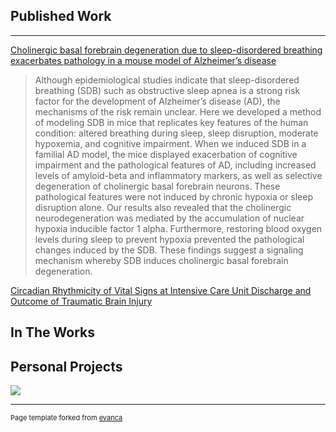 ## Published Work

---
[Cholinergic basal forebrain degeneration due to sleep-disordered breathing exacerbates pathology in a mouse model of Alzheimer’s disease](https://www.nature.com/articles/s41467-022-33624-y)
> Although epidemiological studies indicate that sleep-disordered breathing (SDB) such as obstructive sleep apnea is a strong risk factor for the development of Alzheimer’s disease (AD), the mechanisms of the risk remain unclear. Here we developed a method of modeling SDB in mice that replicates key features of the human condition: altered breathing during sleep, sleep disruption, moderate hypoxemia, and cognitive impairment. When we induced SDB in a familial AD model, the mice displayed exacerbation of cognitive impairment and the pathological features of AD, including increased levels of amyloid-beta and inflammatory markers, as well as selective degeneration of cholinergic basal forebrain neurons. These pathological features were not induced by chronic hypoxia or sleep disruption alone. Our results also revealed that the cholinergic neurodegeneration was mediated by the accumulation of nuclear hypoxia inducible factor 1 alpha. Furthermore, restoring blood oxygen levels during sleep to prevent hypoxia prevented the pathological changes induced by the SDB. These findings suggest a signaling mechanism whereby SDB induces cholinergic basal forebrain degeneration.

[Circadian Rhythmicity of Vital Signs at Intensive Care Unit Discharge and Outcome of Traumatic Brain Injury](https://doi.org/10.4037/ajcc2022821)

<!-- [Project 1 Title](/sample_page)
<img src="images/dummy_thumbnail.jpg?raw=true"/>

---
[Project 2 Title](/pdf/sample_presentation.pdf)
<img src="images/dummy_thumbnail.jpg?raw=true"/>

---
[Project 3 Title](http://example.com/)
<img src="images/dummy_thumbnail.jpg?raw=true"/>

---
-->
 
<!--  ### Category Name 2
[//]: #()
- [Project 1 Title](http://example.com/)
- [Project 2 Title](http://example.com/)
- [Project 3 Title](http://example.com/)
- [Project 4 Title](http://example.com/)
- [Project 5 Title](http://example.com/)

---
) -->
## In The Works



## Personal Projects

<img src="https://freesvg.org/img/Under-Construction-A4--Arvin61r58.png"/>


---
<p style="font-size:11px">Page template forked from <a href="https://github.com/evanca/quick-portfolio">evanca</a></p>
<!-- Remove above link if you don't want to attibute 
